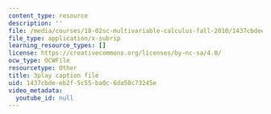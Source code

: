 ```yaml
---
content_type: resource
description: ''
file: /media/courses/18-02sc-multivariable-calculus-fall-2010/1437cbdeeb2f5c55ba0c6da50c73245e_vnWXYI4UQrs.vtt
file_type: application/x-subrip
learning_resource_types: []
license: https://creativecommons.org/licenses/by-nc-sa/4.0/
ocw_type: OCWFile
resourcetype: Other
title: 3play caption file
uid: 1437cbde-eb2f-5c55-ba0c-6da50c73245e
video_metadata:
  youtube_id: null
---
```

